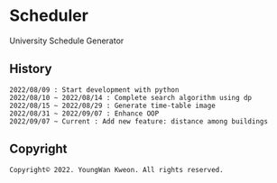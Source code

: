 # Scheduler

University Schedule Generator

## History
    2022/08/09 : Start development with python
    2022/08/10 ~ 2022/08/14 : Complete search algorithm using dp
    2022/08/15 ~ 2022/08/29 : Generate time-table image
    2022/08/31 ~ 2022/09/07 : Enhance OOP
    2022/09/07 ~ Current : Add new feature: distance among buildings

## Copyright
    Copyright© 2022. YoungWan Kweon. All rights reserved.
